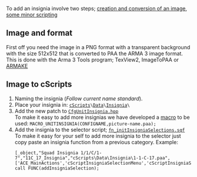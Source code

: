 To add an insignia involve two steps; [creation and conversion of an image](#Image-and-format), [some minor scripting](#Image-to-cScripts)

## Image and format
First off you need the image in a PNG format with a transparent background with the size 512x512 that is converted to PAA the ARMA 3 image format. This is done with the Arma 3 Tools program; TexView2, ImageToPAA or [ARMAKE](https://github.com/KoffeinFlummi/armake)

## Image to cScripts
1. Naming the insignia (_Follow current name standard_).
1. Place your insignia in:
   [`cScripts`](https://github.com/7Cav/cScripts/tree/master/cScripts)`\`[`Data`](https://github.com/7Cav/cScripts/tree/master/cScripts/Data)`\`[`Insignia`](https://github.com/7Cav/cScripts/tree/master/cScripts/Data/Insignia)`\`
1. Add the new patch to [`CfgUnitInsignia.hpp`](https://github.com/7Cav/cScripts/blob/master/cScripts/CfgUnitInsignia.hpp)<br>
   To make it easy to add more insignias we have developed a [macro](https://github.com/7Cav/cScripts/blob/master/cScripts/script_macros.hpp#L39-L44) to be used:
   `MACRO_UNITINSIGNIA(CONFIGNAME,picture-name.paa);`
1. Add the insignia to the selector script; [`fn_initInsigniaSelections.sqf`](https://github.com/7Cav/cScripts/blob/master/cScripts/CavFnc/functions/selections/fn_initInsigniaSelections.sqf)
   To make it easy for your self to add more insignia to the selector just copy paste an insignia function from a previous category.
   Example:
   ```
   [_object,"Squad Insignia 1/1/C/1-7","11C_17_Insignia","cScripts\Data\Insignia\1-1-C-17.paa",['ACE_MainActions','cScriptInsigniaSelectionMenu','cScriptInsigniaSelectionCharlie']] call FUNC(addInsigniaSelection);
   ```